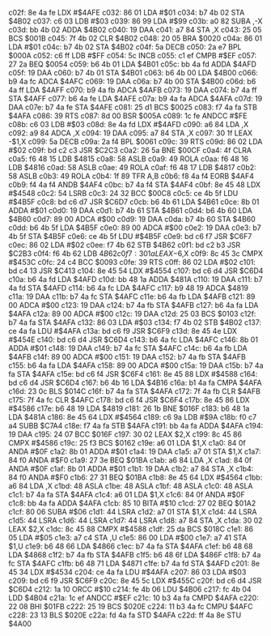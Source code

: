 c02f: 8e 4a fe     LDX    #$4AFE
c032: 86 01        LDA    #$01
c034: b7 4b 02     STA    $4B02
c037: c6 03        LDB    #$03
c039: 86 99        LDA    #$99
c03b: a0 82        SUBA   ,-X
c03d: bb 4b 02     ADDA   $4B02
c040: 19           DAA
c041: a7 84        STA    ,X
c043: 25 05        BCS    $001B
c045: 7f 4b 02     CLR    $4B02
c048: 20 05        BRA    $0020
c04a: 86 01        LDA    #$01
c04c: b7 4b 02     STA    $4B02
c04f: 5a           DECB
c050: 2a e7        BPL    $000A
c052: c6 ff        LDB    #$FF
c054: 5c           INCB
c055: c1 ef        CMPB   #$EF
c057: 27 2a        BEQ    $0054
c059: b6 4b 01     LDA    $4B01
c05c: bb 4a fd     ADDA   $4AFD
c05f: 19           DAA
c060: b7 4b 01     STA    $4B01
c063: b6 4b 00     LDA    $4B00
c066: b9 4a fc     ADCA   $4AFC
c069: 19           DAA
c06a: b7 4b 00     STA    $4B00
c06d: b6 4a ff     LDA    $4AFF
c070: b9 4a fb     ADCA   $4AFB
c073: 19           DAA
c074: b7 4a ff     STA    $4AFF
c077: b6 4a fe     LDA    $4AFE
c07a: b9 4a fa     ADCA   $4AFA
c07d: 19           DAA
c07e: b7 4a fe     STA    $4AFE
c081: 25 d1        BCS    $0025
c083: f7 4a fa     STB    $4AFA
c086: 39           RTS
c087: 8d 00        BSR    $005A
c089: 1c fe        ANDCC  #$FE
c08b: c6 03        LDB    #$03
c08d: 8e 4a fd     LDX    #$4AFD
c090: a6 84        LDA    ,X
c092: a9 84        ADCA   ,X
c094: 19           DAA
c095: a7 84        STA    ,X
c097: 30 1f        LEAX   -$1,X
c099: 5a           DECB
c09a: 2a f4        BPL    $0061
c09c: 39           RTS
c09d: 86 02        LDA    #$02
c09f: bd c2 c3     JSR    $C2C3
c0a2: 26 5a        BNE    $00CF
c0a4: 4f           CLRA
c0a5: f6 48 15     LDB    $4815
c0a8: 58           ASLB
c0a9: 49           ROLA
c0aa: f6 48 16     LDB    $4816
c0ad: 58           ASLB
c0ae: 49           ROLA
c0af: f6 48 17     LDB    $4817
c0b2: 58           ASLB
c0b3: 49           ROLA
c0b4: 1f 89        TFR    A,B
c0b6: f8 4a f4     EORB   $4AF4
c0b9: f4 4a f4     ANDB   $4AF4
c0bc: b7 4a f4     STA    $4AF4
c0bf: 8e 45 48     LDX    #$4548
c0c2: 54           LSRB
c0c3: 24 32        BCC    $00C8
c0c5: ce 4b 5f     LDU    #$4B5F
c0c8: bd c6 d7     JSR    $C6D7
c0cb: b6 4b 61     LDA    $4B61
c0ce: 8b 01        ADDA   #$01
c0d0: 19           DAA
c0d1: b7 4b 61     STA    $4B61
c0d4: b6 4b 60     LDA    $4B60
c0d7: 89 00        ADCA   #$00
c0d9: 19           DAA
c0da: b7 4b 60     STA    $4B60
c0dd: b6 4b 5f     LDA    $4B5F
c0e0: 89 00        ADCA   #$00
c0e2: 19           DAA
c0e3: b7 4b 5f     STA    $4B5F
c0e6: ce 4b 5f     LDU    #$4B5F
c0e9: bd c6 f7     JSR    $C6F7
c0ec: 86 02        LDA    #$02
c0ee: f7 4b 62     STB    $4B62
c0f1: bd c2 b3     JSR    $C2B3
c0f4: f6 4b 62     LDB    $4B62
c0f7: 30 1a        LEAX   -$6,X
c0f9: 8c 45 3c     CMPX   #$453C
c0fc: 24 c4        BCC    $0093
c0fe: 39           RTS
c0ff: 86 02        LDA    #$02
c101: bd c4 13     JSR    $C413
c104: 8e 45 54     LDX    #$4554
c107: bd c6 d4     JSR    $C6D4
c10a: b6 4a fd     LDA    $4AFD
c10d: bb 48 1a     ADDA   $481A
c110: 19           DAA
c111: b7 4a fd     STA    $4AFD
c114: b6 4a fc     LDA    $4AFC
c117: b9 48 19     ADCA   $4819
c11a: 19           DAA
c11b: b7 4a fc     STA    $4AFC
c11e: b6 4a fb     LDA    $4AFB
c121: 89 00        ADCA   #$00
c123: 19           DAA
c124: b7 4a fb     STA    $4AFB
c127: b6 4a fa     LDA    $4AFA
c12a: 89 00        ADCA   #$00
c12c: 19           DAA
c12d: 25 03        BCS    $0103
c12f: b7 4a fa     STA    $4AFA
c132: 86 03        LDA    #$03
c134: f7 4b 02     STB    $4B02
c137: ce 4a fa     LDU    #$4AFA
c13a: bd c6 f9     JSR    $C6F9
c13d: 8e 45 4e     LDX    #$454E
c140: bd c6 d4     JSR    $C6D4
c143: b6 4a fc     LDA    $4AFC
c146: 8b 01        ADDA   #$01
c148: 19           DAA
c149: b7 4a fc     STA    $4AFC
c14c: b6 4a fb     LDA    $4AFB
c14f: 89 00        ADCA   #$00
c151: 19           DAA
c152: b7 4a fb     STA    $4AFB
c155: b6 4a fa     LDA    $4AFA
c158: 89 00        ADCA   #$00
c15a: 19           DAA
c15b: b7 4a fa     STA    $4AFA
c15e: bd c6 f4     JSR    $C6F4
c161: 8e 45 88     LDX    #$4588
c164: bd c6 d4     JSR    $C6D4
c167: b6 4b 16     LDA    $4B16
c16a: b1 4a fa     CMPA   $4AFA
c16d: 23 0c        BLS    $014C
c16f: b7 4a fa     STA    $4AFA
c172: 7f 4a fb     CLR    $4AFB
c175: 7f 4a fc     CLR    $4AFC
c178: bd c6 f4     JSR    $C6F4
c17b: 8e 45 86     LDX    #$4586
c17e: b6 48 19     LDA    $4819
c181: 26 1b        BNE    $016F
c183: b6 48 1a     LDA    $481A
c186: 8e 45 64     LDX    #$4564
c189: c6 9a        LDB    #$9A
c18b: f0 c7 a4     SUBB   $C7A4
c18e: f7 4a fa     STB    $4AFA
c191: bb 4a fa     ADDA   $4AFA
c194: 19           DAA
c195: 24 07        BCC    $016F
c197: 30 02        LEAX   $2,X
c199: 8c 45 86     CMPX   #$4586
c19c: 25 f3        BCS    $0162
c19e: a6 01        LDA    $1,X
c1a0: 84 0f        ANDA   #$0F
c1a2: 8b 01        ADDA   #$01
c1a4: 19           DAA
c1a5: a7 01        STA    $1,X
c1a7: 84 f0        ANDA   #$F0
c1a9: 27 3e        BEQ    $01BA
c1ab: a6 84        LDA    ,X
c1ad: 84 0f        ANDA   #$0F
c1af: 8b 01        ADDA   #$01
c1b1: 19           DAA
c1b2: a7 84        STA    ,X
c1b4: 84 f0        ANDA   #$F0
c1b6: 27 31        BEQ    $01BA
c1b8: 8e 45 64     LDX    #$4564
c1bb: a6 84        LDA    ,X
c1bd: 48           ASLA
c1be: 48           ASLA
c1bf: 48           ASLA
c1c0: 48           ASLA
c1c1: b7 4a fa     STA    $4AFA
c1c4: a6 01        LDA    $1,X
c1c6: 84 0f        ANDA   #$0F
c1c8: bb 4a fa     ADDA   $4AFA
c1cb: 85 10        BITA   #$10
c1cd: 27 02        BEQ    $01A2
c1cf: 80 06        SUBA   #$06
c1d1: 44           LSRA
c1d2: a7 01        STA    $1,X
c1d4: 44           LSRA
c1d5: 44           LSRA
c1d6: 44           LSRA
c1d7: 44           LSRA
c1d8: a7 84        STA    ,X
c1da: 30 02        LEAX   $2,X
c1dc: 8c 45 88     CMPX   #$4588
c1df: 25 da        BCS    $018C
c1e1: 86 05        LDA    #$05
c1e3: a7 c4        STA    ,U
c1e5: 86 00        LDA    #$00
c1e7: a7 41        STA    $1,U
c1e9: b6 48 66     LDA    $4866
c1ec: b7 4a fa     STA    $4AFA
c1ef: b6 48 68     LDA    $4868
c1f2: b7 4a fb     STA    $4AFB
c1f5: b6 48 6f     LDA    $486F
c1f8: b7 4a fc     STA    $4AFC
c1fb: b6 48 71     LDA    $4871
c1fe: b7 4a fd     STA    $4AFD
c201: 8e 45 34     LDX    #$4534
c204: ce 4a fa     LDU    #$4AFA
c207: 86 03        LDA    #$03
c209: bd c6 f9     JSR    $C6F9
c20c: 8e 45 5c     LDX    #$455C
c20f: bd c6 d4     JSR    $C6D4
c212: 1a 10        ORCC   #$10
c214: fe 4b 06     LDU    $4B06
c217: fc 4b 04     LDD    $4B04
c21a: 1c ef        ANDCC  #$EF
c21c: 10 b3 4a fa  CMPD   $4AFA
c220: 22 08        BHI    $01FB
c222: 25 19        BCS    $020E
c224: 11 b3 4a fc  CMPU   $4AFC
c228: 23 13        BLS    $020E
c22a: fd 4a fa     STD    $4AFA
c22d: ff 4a 8e     STU    $4A00
